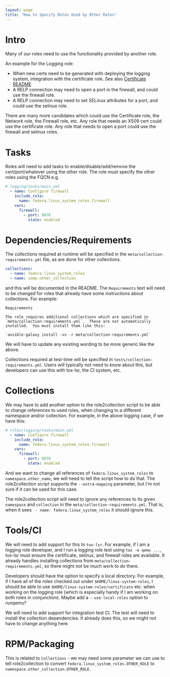 ```yaml
---
layout: page
title: "How to Specify Roles Used by Other Roles"
---
```

# Intro

Many of our roles need to use the functionality provided by another role.

An example for the Logging role:
* When new certs need to be generated with deploying the logging system,
  integration with the certificate role. See also
  [Certificate README](https://github.com/linux-system-roles/certificate/blob/master/README.md)
* A RELP connection may need to open a port in the firewall, and could use the
  firewall role.
* A RELP connection may need to set SELinux attributes for a port, and could use
  the selinux role.

There are many more candidates which could use the Certificate role, the Network
role, the Firewall role, etc.  Any role that needs an X509 cert could use the
certificate role.  Any role that needs to open a port could use the firewall and
selinux roles.

# Tasks

Roles will need to add tasks to enable/disable/add/remove the cert/port/whatever
using the other role.  The role must specify the other roles using the FQCN e.g.
```yaml
# logging/tasks/main.yml
  - name: Configure firewall
    include_role:
      name: fedora.linux_system_roles.firewall
    vars:
      firewall:
        - port: 9876
          state: enabled
```

# Dependencies/Requirements

The collections required at runtime will be specified in the
`meta/collection-requirements.yml` file, as are done for other collections.
```yaml
collections:
  - name: fedora.linux_system_roles
  - name: some.other_collection
```
and this will be documented in the README.  The `Requirements` text will need to
be changed for roles that already have some instructions about collections.  For
example:
```
Requirements

The role requires additional collections which are specified in `meta/collection-requirements.yml`.  These are not automatically installed.  You must install them like this:

`ansible-galaxy install -vv -r meta/collection-requirements.yml`
```
We will have to update any existing wording to be more generic like the above.

Collections required at test-time will be specified in
`tests/collection-requirements.yml`.  Users will typically not need to know
about this, but developers can use this with tox-lsr, the CI system, etc.

# Collections

We may have to add another option to the role2collection script to be able to
change references to used roles, when changing to a different namespace and/or
collection.  For example, in the above logging case, if we have this:

```yaml
# roles/logging/tasks/main.yml
  - name: Configure firewall
    include_role:
      name: fedora.linux_system_roles.firewall
    vars:
      firewall:
        - port: 9876
          state: enabled
```

And we want to change all references of `fedora.linux_system_roles` to
`namespace.other_name`, we will need to tell the script how to do that.  The
role2collection script supports the `--extra-mapping` parameter, but I'm not
sure if it can be used for this case.

The role2collection script will need to ignore any references to its given
`namespace` and `collection` in the `meta/collection-requirements.yml`.  That
is, when it sees ` - name: fedora.linux_system_roles` it should ignore this.

# Tools/CI

We will need to add support for this to `tox-lsr`.  For example, if I am a
logging role developer, and I run a logging role test using `tox -e qemu ...`,
tox-lsr must ensure the certificate, selinux, and firewall roles are available.
It already handles installing collections from
`meta/collection-requirements.yml`, so there might not be much work to do there.

Developers should have the option to specify a local directory.  For example, if
I have all of the roles checked out under `$HOME/linux-system-roles`, I should
be able to use `$HOME/linux-system-roles/certificate` etc. when working on the
logging role (which is especially handy if I am working on both roles in
conjunction).  Maybe add a `--use-local-roles` option to runqemu?

We will need to add support for integration test CI.  The test will need to
install the collection dependencies.  It already does this, so we might not have
to change anything here.

# RPM/Packaging

This is related to `Collections` - we may need some parameter we can use to tell role2collection to convert `fedora.linux_system_roles.OTHER_ROLE` to `namespace.other_collection.OTHER_ROLE`.
